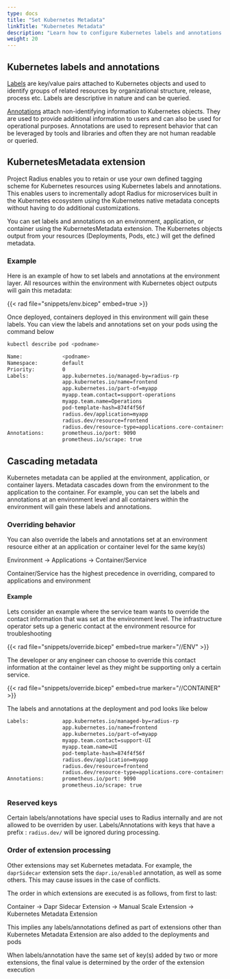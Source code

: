 ```yaml
---
type: docs
title: "Set Kubernetes Metadata"
linkTitle: "Kubernetes Metadata"
description: "Learn how to configure Kubernetes labels and annotations for generated objects"
weight: 20
---
```


## Kubernetes labels and annotations 
[Labels](https://kubernetes.io/docs/concepts/overview/working-with-objects/labels/) are key/value pairs attached to Kubernetes objects and used to identify groups of related resources by organizational structure, release, process etc. Labels are descriptive in nature and can be queried.

[Annotations](https://kubernetes.io/docs/concepts/overview/working-with-objects/annotations/) attach non-identifying information to Kubernetes objects. They are used to provide  additional information to users and can also be used for operational purposes. Annotations are used to represent behavior that can be leveraged by tools and libraries and often they are not human readable or queried.

## KubernetesMetadata extension
Project Radius enables you to retain or use your own defined tagging scheme for Kubernetes resources using Kubernetes labels and annotations. This enables users to incrementally adopt Radius for microservices built in the Kubernetes ecosystem using the Kubernetes native metadata concepts without having to do additional customizations.

You can set labels and annotations on an environment, application, or container using the KubernetesMetadata extension. The Kubernetes objects output from your resources (Deployments, Pods, etc.) will get the defined metadata.

### Example
Here is an example of how to set labels and annotations at the environment layer. All resources within the environment with Kubernetes object outputs will gain this metadata:

{{< rad file="snippets/env.bicep" embed=true >}}

Once deployed, containers deployed in this environment will gain these labels. You can view the labels and annotations set on your pods using the command below

```bash
kubectl describe pod <podname>
```

```bash
Name:             <podname>
Namespace:        default
Priority:         0
Labels:           app.kubernetes.io/managed-by=radius-rp
                  app.kubernetes.io/name=frontend
                  app.kubernetes.io/part-of=myapp
                  myapp.team.contact=support-operations
                  myapp.team.name=Operations
                  pod-template-hash=874f4f56f
                  radius.dev/application=myapp
                  radius.dev/resource=frontend
                  radius.dev/resource-type=applications.core-containers
Annotations:      prometheus.io/port: 9090
                  prometheus.io/scrape: true
```

## Cascading metadata
Kubernetes metadata can be applied at the environment, application, or container layers. Metadata cascades down from the environment to the application to the container. For example, you can set the labels and annotations at an environment level and all containers within the environment will gain these labels and annotations.

### Overriding behavior

You can also override the labels and annotations set at an environment resource either at an application or container level for the same key(s)

Environment -> Applications -> Container/Service

Container/Service has the highest precedence in overriding, compared to applications and environment

#### Example
Lets consider an example where the service team wants to override the contact information that was set at the environment level.
The infrastructure operator sets up a generic contact at the environment resource for troubleshooting

{{< rad file="snippets/override.bicep" embed=true marker="//ENV" >}}

The developer or any engineer can choose to override this contact information at the container level as they might be supporting only a certain service.

{{< rad file="snippets/override.bicep" embed=true marker="//CONTAINER" >}}

The labels and annotations at the deployment and pod looks like below
``` bash
Labels:           app.kubernetes.io/managed-by=radius-rp
                  app.kubernetes.io/name=frontend
                  app.kubernetes.io/part-of=myapp
                  myapp.team.contact=support-UI
                  myapp.team.name=UI
                  pod-template-hash=874f4f56f
                  radius.dev/application=myapp
                  radius.dev/resource=frontend
                  radius.dev/resource-type=applications.core-containers
Annotations:      prometheus.io/port: 9090
                  prometheus.io/scrape: true
```

### Reserved keys
Certain labels/annotations have special uses to Radius internally and are not allowed to be overriden by user. Labels/Annotations with keys that have a prefix : `radius.dev/` will be ignored during processing.

### Order of extension processing
Other extensions may set Kubernetes metadata. For example, the `daprSidecar` extension sets the `dapr.io/enabled` annotation, as well as some others. This may cause issues in the case of conflicts.

The order in which extensions are executed is as follows, from first to last:

Container -> Dapr Sidecar Extension -> Manual Scale Extension -> Kubernetes Metadata Extension

This implies any labels/annotations defined as part of extensions other than Kubernetes Metadata Extension are also added to the deployments and pods 

When labels/annotation have the same set of key(s) added by two or more extensions, the final value is determined by the order of the extension execution